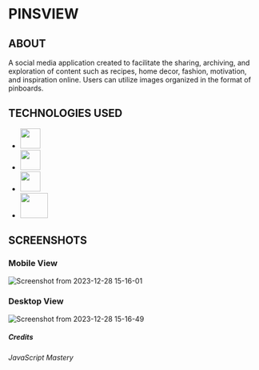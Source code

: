 # PINSVIEW #
## ABOUT ##

A social media application created to facilitate the sharing, archiving, and exploration of content such as recipes, home decor, fashion, motivation, and inspiration online. Users can utilize images organized in the format of pinboards.

## TECHNOLOGIES USED ##
* <img src='https://github.com/jessvasq/PinsView/assets/119137671/f0848d9a-fa63-44b1-9ed6-8c8d6f33d3a9' width=40px height=40px> 
* <img src='https://github.com/jessvasq/PinsView/assets/119137671/e7fef7df-0850-4af9-a625-0e57cec2c442' width=40px height=40px> 
* <img src='https://github.com/jessvasq/PinsView/assets/119137671/7f1757f9-4909-4449-8a5d-8259485eb88f' width=40px height=40px> 
* <img src='https://github.com/jessvasq/PinsView/assets/119137671/ea552cfd-1ba7-45b2-8a27-0a3ffba4469b' width=55px height=50px> 

## SCREENSHOTS ##
### Mobile View ###
![Screenshot from 2023-12-28 15-16-01](https://github.com/jessvasq/PinsView/assets/119137671/299fec34-962d-4d08-a6fc-0d5e9d868cc6)

### Desktop View ###
![Screenshot from 2023-12-28 15-16-49](https://github.com/jessvasq/PinsView/assets/119137671/39818483-7506-41af-9582-955ccf81331c)

##### Credits #####
###### JavaScript Mastery ######
